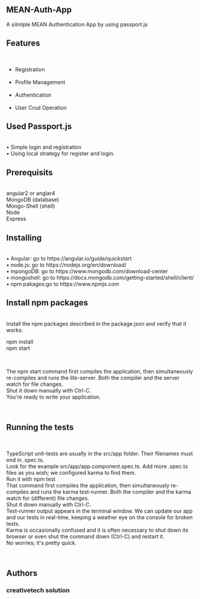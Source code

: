 ## MEAN-Auth-App
A silmlple MEAN Authentication App by using passport.js<br>
## Features 
<br>
<ul>
 <li>	Registration</li> <br>
 <li>Profile Management</li> <br>
 <li>Authentication</li> <br>
<li> User Crud Operation</li></ul>

## Used Passport.js
<br>
•	Simple login and registration <br>
•	Using local strategy for register and login.
<br>
<h2>Prerequisits</h2> <br>
angular2 or anglar4 <br>
 MongoDB (database) <br>
 Mongo-Shell (shell) <br>
Node <br>
Express <br>
<h2> Installing</h2>
<br>
•	Angular: go to https://angular.io/guide/quickstart <br>
•	node.js: go to https://nodejs.org/en/download/ <br>
•	mpongoDB: go to https://www.mongodb.com/download-center <br>
•	mongoshell: go to https://docs.mongodb.com/getting-started/shell/client/ <br>
•	npm pakages:go to https://www.npmjs.com <br>

<h2> Install npm packages</h2>
<br>
Install the npm packages described in the package.json and verify that it works:<br>
<p> npm install<br>
npm start </p><br>
<p>The npm start command first compiles the application, then simultaneously re-compiles and runs the lite-server. Both the compiler and the server watch for file changes.<br>
Shut it down manually with Ctrl-C. <br>
You're ready to write your application.</p> <br>
<h2>Running the tests</h2> <br>
<p>TypeScript unit-tests are usually in the src/app folder. Their filenames must end in .spec.ts.<br>
Look for the example src/app/app.component.spec.ts. Add more .spec.ts files as you wish; we configured karma to find them.<br>
Run it with npm test <br>
That command first compiles the application, then simultaneously re-compiles and runs the karma test-runner. Both the compiler and the karma watch for (different) file changes.<br>
Shut it down manually with Ctrl-C.<br>
Test-runner output appears in the terminal window. We can update our app and our tests in real-time, keeping a weather eye on the console for broken tests.<br> Karma is occasionally confused and it is often necessary to shut down its browser or even shut the command down (Ctrl-C) and restart it.<br> No worries; it's pretty quick.</p><br>
<h2>Authors</h2>
<h3>creativetech solution</h3>



